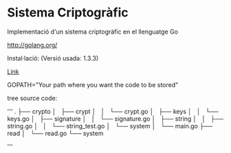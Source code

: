 Sistema Criptogràfic
==================================

Implementació d'un sistema criptogràfic en el llenguatge Go

http://golang.org/

Instal·lació: (Versió usada: 1.3.3)

[Link](http://golang.org/doc/install)

GOPATH="Your path where you want the code to be stored"


tree source code:

'''
.
├── crypto
│   ├── crypt
│   │   └── crypt.go
│   ├── keys
│   │   └── keys.go
│   ├── signature
│   │   └── signature.go
│   ├── string
│   │   ├── string.go
│   │   └── string_test.go
│   └── system
│       └── main.go
├── read
│   └── read.go
└── system

'''

